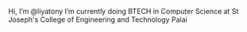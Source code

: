  Hi, I’m @liyatony
 I’m currently doing BTECH in Computer Science at St Joseph's College of Engineering and Technology Palai


<!---
liyatony/liyatony is a ✨ special ✨ repository because its `README.md` (this file) appears on your GitHub profile.
You can click the Preview link to take a look at your changes.
--->
